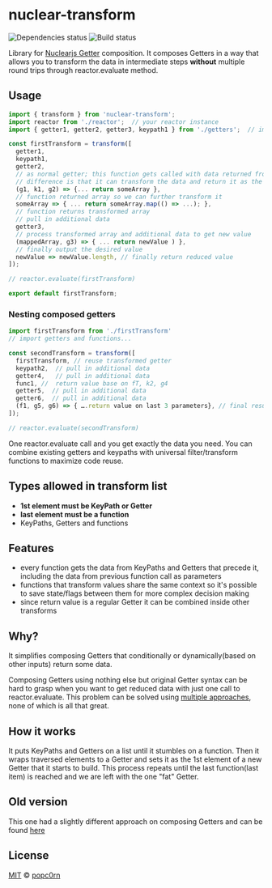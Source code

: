 nuclear-transform
=================

![Dependencies status](https://david-dm.org/popc0rn/nuclear-transform.svg) ![Build status](https://travis-ci.org/popc0rn/pirates-log.svg?branch=develop)

Library for [Nuclearjs Getter](https://optimizely.github.io/nuclear-js/docs/04-getters.html) composition. It composes Getters in a way that allows you to transform the data in intermediate steps **without** multiple round trips through reactor.evaluate method.

## Usage

```javascript
import { transform } from 'nuclear-transform';
import reactor from './reactor';  // your reactor instance
import { getter1, getter2, getter3, keypath1 } from './getters';  // import your Getters and|or keypaths

const firstTransform = transform([
  getter1,
  keypath1,
  getter2,
  // as normal getter; this function gets called with data returned from specified Getters and|or keypaths before it
  // difference is that it can transform the data and return it as the usual getter
  (g1, k1, g2) => {... return someArray },
  // function returned array so we can further transform it
  someArray => { ... return someArray.map(() => ...); },
  // function returns transformed array
  // pull in additional data
  getter3,
  // process transformed array and additional data to get new value
  (mappedArray, g3) => { ... return newValue ) },
  // finally output the desired value
  newValue => newValue.length, // finally return reduced value
]);

// reactor.evaluate(firstTransform)

export default firstTransform;
```

### Nesting composed getters

```javascript
import firstTransform from './firstTransform'
// import getters and functions...

const secondTransform = transform([
  firstTransform, // reuse transformed getter
  keypath2,  // pull in additional data
  getter4,   // pull in additional data
  func1, //  return value base on fT, k2, g4
  getter5,  // pull in additional data
  getter6,  // pull in additional data
  (f1, g5, g6) => { ….return value on last 3 parameters}, // final result
]);

// reactor.evaluate(secondTransform)
```

One reactor.evaluate call and you get exactly the data you need.
You can combine existing getters and keypaths with universal filter/transform functions to maximize code reuse.

## Types allowed in transform list
- **1st element must be KeyPath or Getter**
- **last element must be a function**
- KeyPaths, Getters and functions

## Features
- every function gets the data from KeyPaths and Getters that precede it, including the data from previous function call as parameters
- functions that transform values share the same context so it's possible to save state/flags between them for more complex decision making
- since return value is a regular Getter it can be combined inside other transforms

## Why?
It simplifies composing Getters that conditionally or dynamically(based on other inputs) return some data.

Composing Getters using nothing else but original Getter syntax can be hard to grasp when you want to get reduced data with just one call to reactor.evaluate.
This problem can be solved using [multiple approaches](https://github.com/popc0rn/nuclear-transform/blob/master/related-info.md), none of which is all that great.

## How it works
It puts KeyPaths and Getters on a list until it stumbles on a function. Then it wraps traversed elements to a Getter and sets it as the 1st element of a new Getter that it starts to build. This process repeats until the last function(last item) is reached and we are left with the one "fat" Getter.

## Old version
This one had a slightly different approach on composing Getters and can be found [here](https://github.com/popc0rn/nuclear-transform/tree/0.0.4)

## License
[MIT](https://opensource.org/licenses/MIT) © [popc0rn](http://popc0rn.me)
